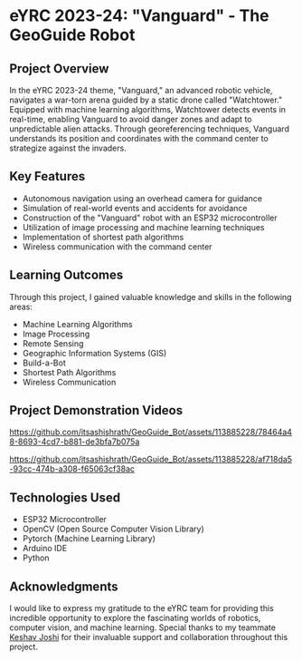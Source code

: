 # eYRC 2023-24: "Vanguard" - The GeoGuide Robot

## Project Overview

In the eYRC 2023-24 theme, "Vanguard," an advanced robotic vehicle, navigates a war-torn arena guided by a static drone called "Watchtower." Equipped with machine learning algorithms, Watchtower detects events in real-time, enabling Vanguard to avoid danger zones and adapt to unpredictable alien attacks. Through georeferencing techniques, Vanguard understands its position and coordinates with the command center to strategize against the invaders.

## Key Features

- Autonomous navigation using an overhead camera for guidance
- Simulation of real-world events and accidents for avoidance
- Construction of the "Vanguard" robot with an ESP32 microcontroller
- Utilization of image processing and machine learning techniques
- Implementation of shortest path algorithms
- Wireless communication with the command center

## Learning Outcomes

Through this project, I gained valuable knowledge and skills in the following areas:

- Machine Learning Algorithms
- Image Processing
- Remote Sensing
- Geographic Information Systems (GIS)
- Build-a-Bot
- Shortest Path Algorithms
- Wireless Communication

## Project Demonstration Videos

https://github.com/itsashishrath/GeoGuide_Bot/assets/113885228/78464a48-8693-4cd7-b881-de3bfa7b075a

https://github.com/itsashishrath/GeoGuide_Bot/assets/113885228/af718da5-93cc-474b-a308-f65063cf38ac

## Technologies Used

- ESP32 Microcontroller
- OpenCV (Open Source Computer Vision Library)
- Pytorch (Machine Learning Library)
- Arduino IDE
- Python

## Acknowledgments

I would like to express my gratitude to the eYRC team for providing this incredible opportunity to explore the fascinating worlds of robotics, computer vision, and machine learning. Special thanks to my teammate [Keshav Joshi](https://github.com/itskeshav01/) for their invaluable support and collaboration throughout this project.
